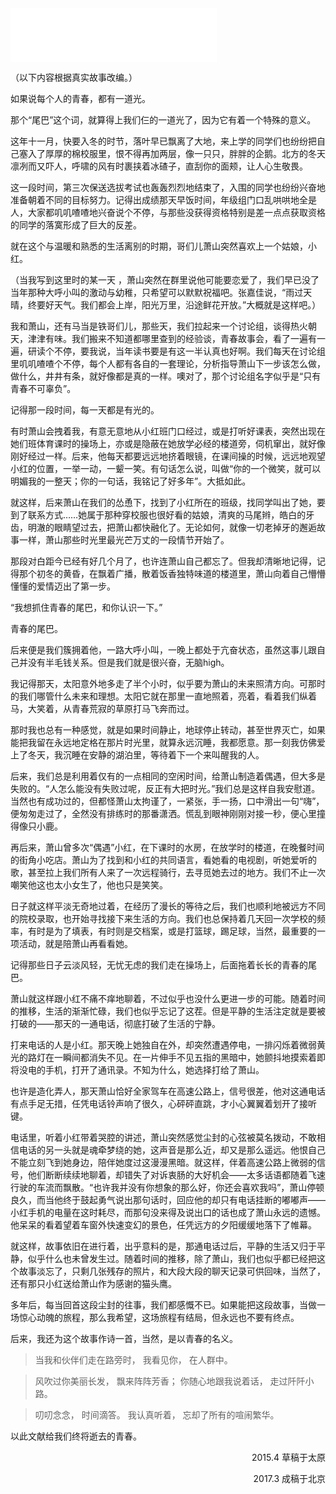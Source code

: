 <iframe src="//music.163.com/outchain/player?type=2&id=29378356&auto=1&height=66" width="330" height="86" frameborder="no" marginwidth="0" marginheight="0"></iframe>

（以下内容根据真实故事改编。）

如果说每个人的青春，都有一道光。

那个“尾巴”这个词，就算得上我们仨的一道光了，因为它有着一个特殊的意义。

这年十一月，快要入冬的时节，落叶早已飘离了大地，来上学的同学们也纷纷把自己塞入了厚厚的棉校服里，恨不得再加两层，像一只只，胖胖的企鹅。北方的冬天凛冽而又吓人，呼啸的风有时裹挟着冰碴子，直刮你的面颊，让人心生敬畏。

这一段时间，第三次保送选拔考试也轰轰烈烈地结束了，入围的同学也纷纷兴奋地准备朝着不同的目标努力。记得出成绩那天早饭时间，年级组门口乱哄哄地全是人，大家都叽叽喳喳地兴奋说个不停，与那些没获得资格特别是差一点点获取资格的同学的落寞形成了巨大的反差。

就在这个与温暖和熟悉的生活离别的时期，哥们儿萧山突然喜欢上一个姑娘，小红。

（当我写到这里时的某一天 ，萧山突然在群里说他可能要恋爱了，我们早已没了当年那种大呼小叫的激动与幼稚，只希望可以默默祝福吧。张嘉佳说，“雨过天晴，终要好天气。我们都会上岸，阳光万里，沿途鲜花开放。”大概就是这样吧。）

我和萧山，还有马当是铁哥们儿，那些天，我们拉起来一个讨论组，谈得热火朝天，津津有味。我们搬来不知道都哪里查到的经验谈，青春故事会，看了一遍有一遍，研读个不停，要我说，当年读书要是有这一半认真也好啊。我们每天在讨论组里叽叽喳喳个不停，每个人都有各自的一套理论，分析指导萧山下一步该怎么做，做什么，井井有条，就好像都是真的一样。噢对了，那个讨论组名字似乎是“只有青春不可辜负”。

记得那一段时间，每一天都是有光的。

有时萧山会拽着我，有意无意地从小红班门口经过，或是打听好课表，突然出现在她们班体育课时的操场上，亦或是隐蔽在她放学必经的楼道旁，伺机窜出，就好像刚好经过一样。后来，他每天都要远远地挤着眼镜，在课间操的时候，远远地观望小红的位置，一举一动，一颦一笑。有句话怎么说，叫做“你的一个微笑，就可以明媚我的一整天；你的一句话，我铭记了好多年”。大抵如此。

就这样，后来萧山在我们的怂恿下，找到了小红所在的班级，找同学叫出了她，要到了联系方式……她属于那种穿校服也很好看的姑娘，清爽的马尾辫，皓白的牙齿，明澈的眼睛望过去，把萧山都快融化了。无论如何，就像一切老掉牙的邂逅故事一样，萧山那些时光里最光芒万丈的一段情节开始了。

那段对白距今已经有好几个月了，也许连萧山自己都忘了。但我却清晰地记得，记得那个初冬的黄昏，在飘着广播，散着饭香独特味道的楼道里，萧山向着自己懵懵懂懂的爱情迈出了第一步。

“我想抓住青春的尾巴，和你认识一下。”

青春的尾巴。

后来便是我们簇拥着他，一路大呼小叫，一晚上都处于亢奋状态，虽然这事儿跟自己并没有半毛钱关系。但是我们就是很兴奋，无脑high。

我记得那天，太阳意外地多走了半个小时，似乎要为萧山的未来照清方向。可那时的我们哪管什么未来和理想。太阳它就在那里一直地照着，亮着，看着我们纵着马，大笑着，从青春荒寂的草原打马飞奔而过。

那时我也总有一种感觉，就是如果时间静止，地球停止转动，甚至世界灭亡，如果能把我留在永远地定格在那片时光里，就算永远沉睡，我都愿意。那一刻我仿佛爱上了冬天，我沉睡在安静的湖泊里，等待着下一个来叫醒我的人。

后来，我们总是利用着仅有的一点相同的空闲时间，给萧山制造着偶遇，但大多是失败的。“人怎么能没有失败过呢，反正有大把时光。”我们总是这样自我安慰道。当然也有成功过的，但都怪萧山太拘谨了，一紧张，手一扬，口中滑出一句“嗨”，便匆匆走过了，全然没有排练时的那番潇洒。慌乱到眼神刚刚对接一秒，便心里撞得像只小鹿。

再后来，萧山曾多次“偶遇”小红，在下课时的水房，在放学时的楼道，在晚餐时间的街角小吃店。萧山为了找到和小红的共同语言，看她看的电视剧，听她爱听的歌，甚至拉上我们所有人来了一次远程骑行，去寻觅她去过的地方。我们不止一次嘲笑他这也太小女生了，他也只是笑笑。

日子就这样平淡无奇地过着，在经历了漫长的等待之后，我们也顺利地被远方不同的院校录取，也开始寻找接下来生活的方向。我们也总保持着几天回一次学校的频率，有时是为了填表，有时则是交档案，或是打篮球，踢足球，当然，最重要的一项活动，就是陪萧山再看看她。

记得那些日子云淡风轻，无忧无虑的我们走在操场上，后面拖着长长的青春的尾巴。

萧山就这样跟小红不痛不痒地聊着，不过似乎也没什么更进一步的可能。随着时间的推移，生活的渐渐忙碌，我们也似乎忘记了这茬。但是平静的生活注定就是要被打破的——那天的一通电话，彻底打破了生活的宁静。

打来电话的人是小红。那天晚上她独自在外，却突然遭遇停电，一排闪烁着微弱黄光的路灯在一瞬间都消失不见。在一片伸手不见五指的黑暗中，她颤抖地摸索着即将没电的手机，打开了通讯录。不知为什么，她选择打给了萧山。

也许是造化弄人，那天萧山恰好全家驾车在高速公路上，信号很差，他对这通电话有点手足无措，任凭电话铃声响了很久，心砰砰直跳，才小心翼翼着划开了接听键。

电话里，听着小红带着哭腔的讲述，萧山突然感觉尘封的心弦被莫名拨动，不敢相信电话的另一头就是魂牵梦绕的她，这声音是那么近，却又是那么遥远。他恨自己不能立刻飞到她身边，陪伴她度过这漫漫黑暗。就这样，伴着高速公路上微弱的信号，他们断断续续地聊着，却错失了对诉衷肠的大好机会——太多话语都随着飞速行驶的车流而飘散。“也许我并没有你想象的那么好，你还会喜欢我吗”，萧山停顿良久，而当他终于鼓起勇气说出那句话时，回应他的却只有电话挂断的嘟嘟声——小红手机的电量在这时耗尽，而那句没来得及说出口的话也成了萧山永远的遗憾。他呆呆的看着望着车窗外快速变幻的景色，任凭远方的夕阳缓缓地落下了帷幕。

就这样，故事依旧在进行着，出乎意料的是，那通电话过后，平静的生活又归于平静，似乎什么也未曾发生过。随着时间的推移，除了萧山，我们也似乎都已经把这个故事淡忘了，只剩几张残存的照片，和大段大段的聊天记录可供回味，当然了，还有那只小红送给萧山作为感谢的猫头鹰。

多年后，每当回首这段尘封的往事，我们都感慨不已。如果能把这段故事，当做一场惊心动魄的旅程，那么我希望，这场旅程有结局，但永远也不要有终点。

后来，我还为这个故事作诗一首，当然，是以青春的名义。

> 当我和伙伴们走在路旁时，
> 我看见你，
> 在人群中。

> 风吹过你美丽长发，
> 飘来阵阵芳香；
> 你随心地跟我说着话，
> 走过阡阡小路。

> 叨叨念念，
> 时间滴答。
> 我认真听着，
> 忘却了所有的喧闹繁华。

以此文献给我们终将逝去的青春。

<p style="text-align: right;">2015.4 草稿于太原</p>
<p style="text-align: right;">2017.3 成稿于北京</p>